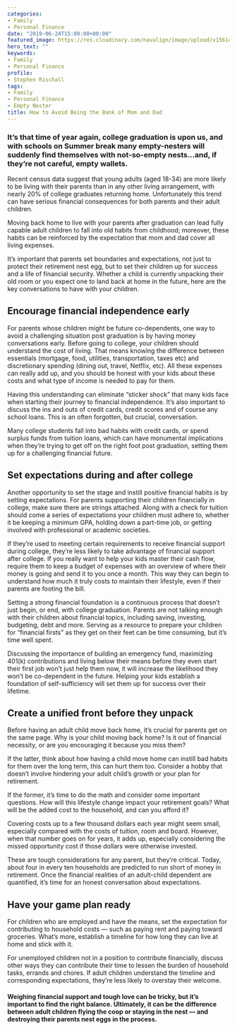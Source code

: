 ```yaml
---
categories:
- Family
- Personal Finance
date: "2019-06-24T15:00:00+00:00"
featured_image: https://res.cloudinary.com/navalign/image/upload/v1561412072/adult%20children%20step-brothers.jpg
hero_text: ""
keywords:
- Family
- Personal Finance
profile:
- Stephen Rischall
tags:
- Family
- Personal Finance
- Empty Nester
title: How to Avoid Being the Bank of Mom and Dad
---
```

### It’s that time of year again, college graduation is upon us, and with schools on Summer break many empty-nesters will suddenly find themselves with not-so-empty nests…and, if they’re not careful, empty wallets.

Recent census data suggest that young adults (aged 18-34) are more likely to be living with their parents than in any other living arrangement, with nearly 20% of college graduates returning home. Unfortunately this trend can have serious financial consequences for both parents and their adult children.

Moving back home to live with your parents after graduation can lead fully capable adult children to fall into old habits from childhood; moreover, these habits can be reinforced by the expectation that mom and dad cover all living expenses.

It’s important that parents set boundaries and expectations, not just to protect their retirement nest egg, but to set their children up for success and a life of financial security. Whether a child is currently unpacking their old room or you expect one to land back at home in the future, here are the key conversations to have with your children.

## Encourage financial independence early

For parents whose children might be future co-dependents, one way to avoid a challenging situation post graduation is by having money conversations early. Before going to college, your children should understand the cost of living. That means knowing the difference between essentials (mortgage, food, utilities, transportation, taxes etc) and discretionary spending (dining out, travel, Netflix, etc). All these expenses can really add up, and you should be honest with your kids about these costs and what type of income is needed to pay for them.

Having this understanding can eliminate “sticker shock” that many kids face when starting their journey to financial independence. It’s also important to discuss the ins and outs of credit cards, credit scores and of course any school loans. This is an often forgotten, but crucial, conversation.

Many college students fall into bad habits with credit cards, or spend surplus funds from tuition loans, which can have monumental implications when they’re trying to get off on the right foot post graduation, setting them up for a challenging financial future.

## Set expectations during and after college

Another opportunity to set the stage and instill positive financial habits is by setting expectations. For parents supporting their children financially in college, make sure there are strings attached. Along with a check for tuition should come a series of expectations your children must adhere to, whether it be keeping a minimum GPA, holding down a part-time job, or getting involved with professional or academic societies.

If they’re used to meeting certain requirements to receive financial support during college, they’re less likely to take advantage of financial support after college. If you really want to help your kids master their cash flow, require them to keep a budget of expenses with an overview of where their money is going and send it to you once a month. This way they can begin to understand how much it truly costs to maintain their lifestyle, even if their parents are footing the bill.

Setting a strong financial foundation is a continuous process that doesn’t just begin, or end, with college graduation. Parents are not talking enough with their children about financial topics, including saving, investing, budgeting, debt and more. Serving as a resource to prepare your children for “financial firsts” as they get on their feet can be time consuming, but it’s time well spent.

Discussing the importance of building an emergency fund, maximizing 401(k) contributions and living below their means before they even start their first job won’t just help them now, it will increase the likelihood they won’t be co-dependent in the future. Helping your kids establish a foundation of self-sufficiency will set them up for success over their lifetime.

## Create a unified front before they unpack

Before having an adult child move back home, it’s crucial for parents get on the same page. Why is your child moving back home? Is it out of financial necessity, or are you encouraging it because you miss them?

If the latter, think about how having a child move home can instill bad habits for them over the long term, this can hurt them too. Consider a hobby that doesn’t involve hindering your adult child’s growth or your plan for retirement.

If the former, it’s time to do the math and consider some important questions. How will this lifestyle change impact your retirement goals? What will be the added cost to the household, and can you afford it?

Covering costs up to a few thousand dollars each year might seem small, especially compared with the costs of tuition, room and board. However, when that number goes on for years, it adds up, especially considering the missed opportunity cost if those dollars were otherwise invested.

These are tough considerations for any parent, but they’re critical. Today, about four in every ten households are predicted to run short of money in retirement. Once the financial realities of an adult-child dependent are quantified, it’s time for an honest conversation about expectations.

## Have your game plan ready

For children who are employed and have the means, set the expectation for contributing to household costs — such as paying rent and paying toward groceries. What’s more, establish a timeline for how long they can live at home and stick with it.

For unemployed children not in a position to contribute financially, discuss other ways they can contribute their time to lessen the burden of household tasks, errands and chores. If adult children understand the timeline and corresponding expectations, they’re less likely to overstay their welcome.

#### Weighing financial support and tough love can be tricky, but it’s important to find the right balance. Ultimately, it can be the difference between adult children flying the coop or staying in the nest — and destroying their parents nest eggs in the process.